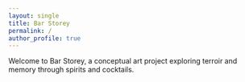 ```yaml
---
layout: single
title: Bar Storey
permalink: /
author_profile: true
---
```

Welcome to Bar Storey, a conceptual art project exploring terroir and memory through spirits and cocktails.
